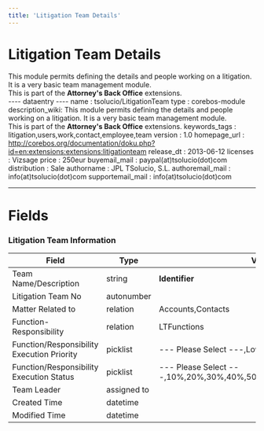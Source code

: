 ```yaml
---
title: 'Litigation Team Details'
---
```


Litigation Team Details
=======================

This module permits defining the details and people working on a
litigation. It is a very basic team management module.  
This is part of the **Attorney's Back Office** extensions.  
---- dataentry ---- name : tsolucio/LitigationTeam type : corebos-module
description\_wiki: This module permits defining the details and people
working on a litigation. It is a very basic team management module.  
This is part of the **Attorney's Back Office** extensions.
keywords\_tags : litigation,users,work,contact,employee,team version :
1.0 homepage\_url :
<http://corebos.org/documentation/doku.php?id=en:extensions:extensions:litigationteam>
release\_dt : 2013-06-12 licenses : Vizsage price : 250eur
buyemail\_mail : paypal(at)tsolucio(dot)com distribution : Sale
authorname : JPL TSolucio, S.L. authoremail\_mail :
info(at)tsolucio(dot)com supportemail\_mail : info(at)tsolucio(dot)com

------------------------------------------------------------------------

  

Fields
======

### Litigation Team Information

<table>
<thead>
<tr class="header">
<th>Field</th>
<th>Type</th>
<th>Values</th>
</tr>
</thead>
<tbody>
<tr class="odd">
<td>Team Name/Description</td>
<td>string</td>
<td><strong>Identifier</strong></td>
</tr>
<tr class="even">
<td>Litigation Team No</td>
<td>autonumber</td>
<td></td>
</tr>
<tr class="odd">
<td>Matter Related to</td>
<td>relation</td>
<td>Accounts,Contacts</td>
</tr>
<tr class="even">
<td>Function-Responsibility</td>
<td>relation</td>
<td>LTFunctions</td>
</tr>
<tr class="odd">
<td>Function/Responsibility Execution Priority</td>
<td>picklist</td>
<td>--- Please Select ---,Low,Medium,High,Urgent</td>
</tr>
<tr class="even">
<td>Function/Responsibility Execution Status</td>
<td>picklist</td>
<td>--- Please Select ---,10%,20%,30%,40%,50%,60%,70%,80%,90%,100%</td>
</tr>
<tr class="odd">
<td>Team Leader</td>
<td>assigned to</td>
<td></td>
</tr>
<tr class="even">
<td>Created Time</td>
<td>datetime</td>
<td></td>
</tr>
<tr class="odd">
<td>Modified Time</td>
<td>datetime</td>
<td></td>
</tr>
</tbody>
</table>
